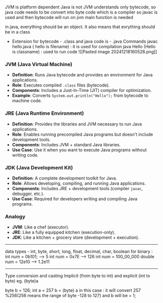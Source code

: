 JVM is platform dependent
Java is not
JVM understands only bytecode, so java code needs to be convert into byte code which is a compiler so javac is used and then bytecode will run on jvm
main function is needed

in java, everything should be an object. It also means that evrything should be in a class
- Extension for bytecode - .class and java code is - .java
Commands 
javac hello.java ( hello is filename) : it is used for compilation
java Hello (Hello is classname) :  used to run code
![[Pasted image 20241218160528.png]]


### JVM (Java Virtual Machine)

- **Definition**: Runs Java bytecode and provides an environment for Java applications.
- **Role**: Executes compiled `.class` files (bytecode).
- **Components**: Includes a Just-In-Time (JIT) compiler for optimization.
- **Example**: Converts `System.out.println("Hello");` from bytecode to machine code.

### JRE (Java Runtime Environment)

- **Definition**: Provides the libraries and JVM necessary to run Java applications.
- **Role**: Enables running precompiled Java programs but doesn't include development tools.
- **Components**: Includes JVM + standard Java libraries.
- **Use Case**: Use it when you want to execute Java programs without writing code.

### JDK (Java Development Kit)

- **Definition**: A complete development toolkit for Java.
- **Role**: Allows developing, compiling, and running Java applications.
- **Components**: Includes JRE + development tools (compiler `javac`, debugger, etc.).
- **Use Case**: Required for developers writing and compiling Java programs.

### Analogy

- **JVM**: Like a chef (executor).
- **JRE**: Like a fully equipped kitchen (execution-only).
- **JDK**: Like a kitchen + grocery store (development + execution).
-------------
data types - int, byte, short, long, float, decimal, char, boolean
for binary :
int num = 0b101; --> 5
int num = 0x7E --> 126
int num = 100_00_000
double num = 12e10 --> 1.2e11

-----------
Type conversion and casting
Implicit (from byte to int) and explicit (int to byte) 
eg. (byte)a

byte b = 126;
int a = 257
b = (byte) a
in this case : it will convert 257 %256(256 means the range of byte -128 to 127) and b will be = 1;
